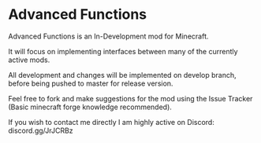 # Advanced Functions

Advanced Functions is an In-Development mod for Minecraft.

It will focus on implementing interfaces between many of the currently active mods.

All development and changes will be implemented on develop branch, before being pushed to master for release version.

Feel free to fork and make suggestions for the mod using the Issue Tracker (Basic minecraft forge knowledge recommended). 

If you wish to contact me directly I am highly active on Discord: discord.gg/JrJCRBz
